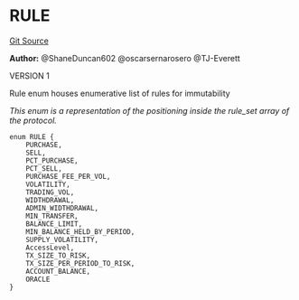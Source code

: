 # RULE
[Git Source](https://github.com/thrackle-io/rules-protocol/blob/b3877670eae43a9723081d42c4401502ebd5b9f6/src/economic/ruleStorage/RuleCodeData.sol)

**Author:**
@ShaneDuncan602 @oscarsernarosero @TJ-Everett

VERSION 1

Rule enum houses enumerative list of rules for immutability

*This enum is a representation of the positioning inside the
rule_set array of the protocol.*


```solidity
enum RULE {
    PURCHASE,
    SELL,
    PCT_PURCHASE,
    PCT_SELL,
    PURCHASE_FEE_PER_VOL,
    VOLATILITY,
    TRADING_VOL,
    WIDTHDRAWAL,
    ADMIN_WIDTHDRAWAL,
    MIN_TRANSFER,
    BALANCE_LIMIT,
    MIN_BALANCE_HELD_BY_PERIOD,
    SUPPLY_VOLATILITY,
    AccessLevel,
    TX_SIZE_TO_RISK,
    TX_SIZE_PER_PERIOD_TO_RISK,
    ACCOUNT_BALANCE,
    ORACLE
}
```

